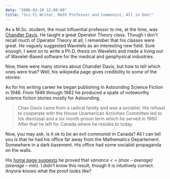 ```yaml
---
date: "2006-03-20 12:00:00"
title: "Sci-Fi Writer, Math Professor and Communist, All in One!"
---
```




As a M.Sc. student, the most influential professor to me, at the time, was [Chandler Davis](https://en.wikipedia.org/wiki/Chan_Davis). He taught a great Operator Theory class. Though I don&rsquo;t recall much of Operator Theory at all, I remember that his classes were great. He vaguely suggested Wavelets as an interesting new field. Sure enough, I went on to write a Ph.D. thesis on Wavelets and made a living out of Wavelet-Based software for the medical and geophysical industries. 

Now, there were many stories about Chandler Davis, but how to tell which ones were true? Well, his wikipedia page gives credibility to some of the stories:

> 
As for his writing career he began publishing in Astounding Science Fiction in 1946. From 1946 through 1962 he produced a spate of noteworthy science fiction stories mostly for Astounding.



> Chan Davis came from a radical family and was a socialist. His refusal to cooperate with the House Unamerican Activities Committee led to his dismissal and a six month prison term which he served in 1960. After that he left for Canada where he resides to today.



Now, you may ask, is it ok to be an evil communist in Canada? All I can tell you is that he had his office far away from the Mathematics Departement. Somewhere in a dark basement. His office had some socialist propaganda on the walls.

His [home page suggests](http://www.math.toronto.edu/davis/) he proved that <em>variance &lt; = (max &#8211; average)(average &#8211; min)</em>. I didn&rsquo;t know this result, though it is intuitively correct. Anyone knows what the proof looks like?

